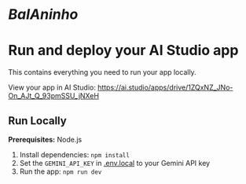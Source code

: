 # _*BaIAninho*_

# Run and deploy your AI Studio app

This contains everything you need to run your app locally.

View your app in AI Studio: https://ai.studio/apps/drive/1ZQxNZ_JNo-On_AJt_Q_93pmSSU_jNXeH

## Run Locally

**Prerequisites:**  Node.js


1. Install dependencies:
   `npm install`
2. Set the `GEMINI_API_KEY` in [.env.local](.env.local) to your Gemini API key
3. Run the app:
   `npm run dev`
